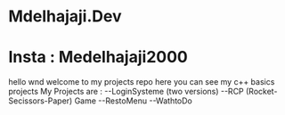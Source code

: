 # Mdelhajaji.Dev
# Insta : Medelhajaji2000

hello wnd welcome to my projects repo
here you can see my c++ basics projects
My Projects are : 
--LoginSysteme (two versions)
--RCP (Rocket-Secissors-Paper) Game
--RestoMenu
--WathtoDo